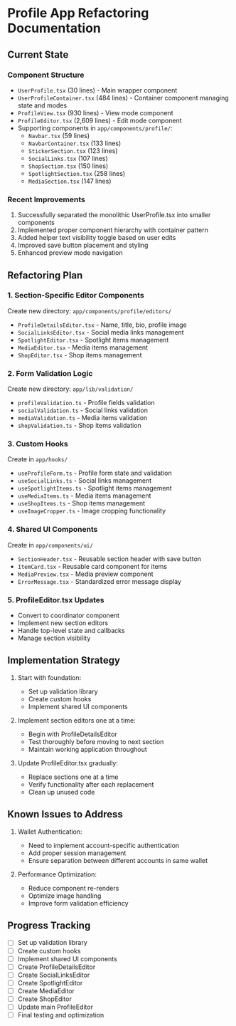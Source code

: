 # Profile App Refactoring Documentation

## Current State

### Component Structure
- `UserProfile.tsx` (30 lines) - Main wrapper component
- `UserProfileContainer.tsx` (484 lines) - Container component managing state and modes
- `ProfileView.tsx` (930 lines) - View mode component
- `ProfileEditor.tsx` (2,609 lines) - Edit mode component
- Supporting components in `app/components/profile/`:
  - `Navbar.tsx` (59 lines)
  - `NavbarContainer.tsx` (133 lines)
  - `StickerSection.tsx` (123 lines)
  - `SocialLinks.tsx` (107 lines)
  - `ShopSection.tsx` (150 lines)
  - `SpotlightSection.tsx` (258 lines)
  - `MediaSection.tsx` (147 lines)

### Recent Improvements
1. Successfully separated the monolithic UserProfile.tsx into smaller components
2. Implemented proper component hierarchy with container pattern
3. Added helper text visibility toggle based on user edits
4. Improved save button placement and styling
5. Enhanced preview mode navigation

## Refactoring Plan

### 1. Section-Specific Editor Components
Create new directory: `app/components/profile/editors/`
- `ProfileDetailsEditor.tsx` - Name, title, bio, profile image
- `SocialLinksEditor.tsx` - Social media links management
- `SpotlightEditor.tsx` - Spotlight items management
- `MediaEditor.tsx` - Media items management
- `ShopEditor.tsx` - Shop items management

### 2. Form Validation Logic
Create new directory: `app/lib/validation/`
- `profileValidation.ts` - Profile fields validation
- `socialValidation.ts` - Social links validation
- `mediaValidation.ts` - Media items validation
- `shopValidation.ts` - Shop items validation

### 3. Custom Hooks
Create in `app/hooks/`
- `useProfileForm.ts` - Profile form state and validation
- `useSocialLinks.ts` - Social links management
- `useSpotlightItems.ts` - Spotlight items management
- `useMediaItems.ts` - Media items management
- `useShopItems.ts` - Shop items management
- `useImageCropper.ts` - Image cropping functionality

### 4. Shared UI Components
Create in `app/components/ui/`
- `SectionHeader.tsx` - Reusable section header with save button
- `ItemCard.tsx` - Reusable card component for items
- `MediaPreview.tsx` - Media preview component
- `ErrorMessage.tsx` - Standardized error message display

### 5. ProfileEditor.tsx Updates
- Convert to coordinator component
- Implement new section editors
- Handle top-level state and callbacks
- Manage section visibility

## Implementation Strategy

1. Start with foundation:
   - Set up validation library
   - Create custom hooks
   - Implement shared UI components

2. Implement section editors one at a time:
   - Begin with ProfileDetailsEditor
   - Test thoroughly before moving to next section
   - Maintain working application throughout

3. Update ProfileEditor.tsx gradually:
   - Replace sections one at a time
   - Verify functionality after each replacement
   - Clean up unused code

## Known Issues to Address

1. Wallet Authentication:
   - Need to implement account-specific authentication
   - Add proper session management
   - Ensure separation between different accounts in same wallet

2. Performance Optimization:
   - Reduce component re-renders
   - Optimize image handling
   - Improve form validation efficiency

## Progress Tracking

- [ ] Set up validation library
- [ ] Create custom hooks
- [ ] Implement shared UI components
- [ ] Create ProfileDetailsEditor
- [ ] Create SocialLinksEditor
- [ ] Create SpotlightEditor
- [ ] Create MediaEditor
- [ ] Create ShopEditor
- [ ] Update main ProfileEditor
- [ ] Final testing and optimization 